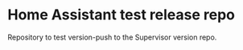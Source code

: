 # Home Assistant test release repo

Repository to test version-push to the Supervisor version repo.
